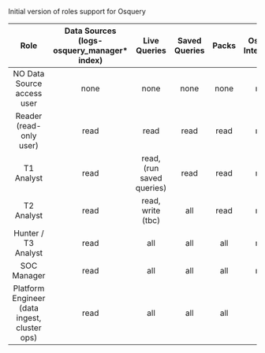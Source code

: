 Initial version of roles support for Osquery

|                     Role                     | Data Sources<br/> (logs-osquery_manager* index) |          Live Queries           | Saved Queries | Packs | Osquery Integration | Cases | Discovery/Lens | Metrics UI |
|:--------------------------------------------:|:-----------------------------------------------:|:-------------------------------:|:-------------:|:-----:|:-------------------:|:-----:|:-------------:|:----------:|
|          NO Data Source access user          |                      none                       |              none               |     none      | none  |        none         | none  |     none      |      none      |
|           Reader (read-only user)            |                      read                       |              read               |     read      | read  |        none         | none  |     none      |      none      |
|                  T1 Analyst                  |                      read                       |          read, (run saved queries) |     read      | read  |        none         | none  |     none      |      none      |
|                  T2 Analyst                  |                      read                       |        read, write (tbc)        |      all      | read  |        none         | read  |     none      |      none      |
|             Hunter / T3 Analyst              |                      read                       |               all               |      all      |  all  |        none         |  all  |     read      |      all      |
|                 SOC Manager                  |                      read                       |               all               |      all      |  all  |        none         |  all  |     read      |      all      |
| Platform Engineer (data ingest, cluster ops) |                      read                       |               all               |      all      |  all  |         all         |  all  |     read      |      none      |
